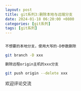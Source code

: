 ```yaml
---
layout: post
title: git系列3:删除本地与远端分支
date: 2024-01-18 06:20:00 +0800
categories: [git系列]
tags: [git系列]
---
```


```bash

不想要的本地分支，使用大写的-D参数删除

git branch -D xxx

删除远程origin主机的xxx分支

git push origin --delete xxx

```

欢迎评论交流